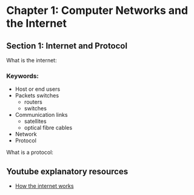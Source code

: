# Chapter 1: Computer Networks and the Internet

## Section 1: Internet and Protocol

What is the internet:

### Keywords:

- Host or end users
- Packets switches
  - routers
  - switches
- Communication links
  - satellites
  - optical fibre cables
- Network
- Protocol

What is a protocol:

## Youtube explanatory resources

- [How the internet works](https://www.youtube.com/watch?v=x3c1ih2NJEg)
